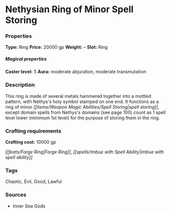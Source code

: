 ﻿---
Title: "Nethysian Ring of Minor Spell Storing"
Type: "Ring"
Price: "20000 gp"
Weight: "–"
Slot: "Ring"
Caster level: "5"
Aura: "moderate abjuration, moderate transmutation"
Description: |
  "This ring is made of several metals hammered together into a mottled pattern, with Nethys's holy symbol stamped on one end. It functions as a _ring of minor spell storing_, except domain spells from Nethys's domains (see page 100) count as 1 spell level lower (minimum 1st level) for the purpose of storing them in the ring."
Crafting cost: "10000 gp"
Sources: "['Inner Sea Gods']"
---

# Nethysian Ring of Minor Spell Storing

### Properties

**Type:** Ring **Price:** 20000 gp **Weight:** – **Slot:** Ring

##### Magical properties

**Caster level:** 5 **Aura:** moderate abjuration, moderate transmutation

### Description

This ring is made of several metals hammered together into a mottled pattern, with Nethys's holy symbol stamped on one end. It functions as a ring of minor _[[items/Weapon Magic Abilities/Spell Storing|spell storing]]_, except domain spells from Nethys's domains (see page 100) count as 1 spell level lower (minimum 1st level) for the purpose of storing them in the ring.

### Crafting requirements

**Crafting cost:** 10000 gp

_[[feats/Forge Ring|Forge Ring]]_, _[[spells/Imbue with Spell Ability|imbue with spell ability]]_

### Tags

Chaotic, Evil, Good, Lawful

### Sources

* Inner Sea Gods